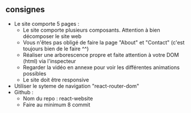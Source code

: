 ## consignes 

- Le site comporte 5 pages :
    - Le site comporte plusieurs composants. Attention à bien décomposer le site web
    - Vous n'êtes pas obligé de faire la page "About" et "Contact"  (c'est toujours bien de le faire ^^)
    - Réaliser une arborescence propre et faite attention à votre DOM (html) via l'inspecteur
    - Regarder la vidéo en annexe pour voir les différentes animations possibles
    - Le site doit être responsive
- Utiliser le syteme de navigation "react-router-dom"
- Github : 
    - Nom du repo : react-website
    - Faire au minimum 8 commit